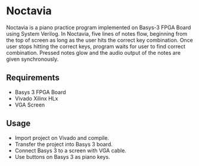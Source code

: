 # Noctavia
Noctavia is a piano practice program implemented on Basys-3 FPGA Board using System Verilog. 
In Noctavia, five lines of notes flow, beginning from the top of screen as long as the user hits
the correct key combination. Once user stops hitting the correct keys, program waits for user to 
find correct combination. Pressed notes glow and the audio output of the notes are given synchronously.  

## Requirements
- Basys 3 FPGA Board
- Vivado Xilinx HLx
- VGA Screen

## Usage 
- Import project on Vivado and compile.
- Transfer the project into Basys 3 board.
- Connect Basys 3 to a screen with VGA cable.  
- Use buttons on Basys 3 as piano keys.
